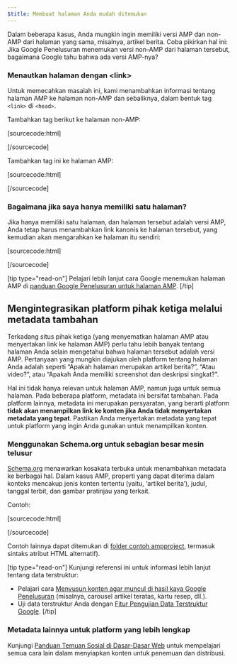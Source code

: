 ```yaml
---
$title: Membuat halaman Anda mudah ditemukan
---
```


Dalam beberapa kasus, Anda mungkin ingin memiliki versi AMP dan non-AMP dari halaman yang sama, misalnya, artikel berita. Coba pikirkan hal ini: Jika Google Penelusuran menemukan versi non-AMP dari halaman tersebut, bagaimana Google tahu bahwa ada versi AMP-nya?

### Menautkan halaman dengan &lt;link&gt;

Untuk memecahkan masalah ini, kami menambahkan informasi tentang halaman AMP ke halaman non-AMP dan sebaliknya, dalam bentuk tag `<link>` di `<head>`.

Tambahkan tag berikut ke halaman non-AMP:

[sourcecode:html]

<link rel="amphtml" href="https://www.example.com/url/to/amp/document.html">
[/sourcecode]

Tambahkan tag ini ke halaman AMP:

[sourcecode:html]

<link rel="canonical" href="https://www.example.com/url/to/full/document.html">
[/sourcecode]

### Bagaimana jika saya hanya memiliki satu halaman?

Jika hanya memiliki satu halaman, dan halaman tersebut adalah versi AMP, Anda tetap harus menambahkan link kanonis ke halaman tersebut, yang kemudian akan mengarahkan ke halaman itu sendiri:

[sourcecode:html]

<link rel="canonical" href="https://www.example.com/url/to/amp/document.html">
[/sourcecode]

[tip type="read-on"]
Pelajari lebih lanjut cara Google menemukan halaman AMP di [panduan Google Penelusuran untuk halaman AMP](https://support.google.com/webmasters/answer/6340290).
[/tip]

## Mengintegrasikan platform pihak ketiga melalui metadata tambahan <a name="integrate-with-third-party-platforms-through-additional-metadata"></a>

Terkadang situs pihak ketiga (yang menyematkan halaman AMP atau menyertakan link ke halaman AMP) perlu tahu lebih banyak tentang halaman Anda selain mengetahui bahwa halaman tersebut adalah versi AMP. Pertanyaan yang mungkin diajukan oleh platform tentang halaman Anda adalah seperti “Apakah halaman merupakan artikel berita?”, “Atau video?”, atau “Apakah Anda memiliki screenshot dan deskripsi singkat?”.

Hal ini tidak hanya relevan untuk halaman AMP, namun juga untuk semua halaman. Pada beberapa platform, metadata ini bersifat tambahan. Pada platform lainnya, metadata ini merupakan persyaratan, yang berarti platform **tidak akan menampilkan link ke konten jika Anda tidak menyertakan metadata yang tepat**. Pastikan Anda menyertakan metadata yang tepat untuk platform yang ingin Anda gunakan untuk menampilkan konten.

### Menggunakan Schema.org untuk sebagian besar mesin telusur

[Schema.org](http://schema.org/) menawarkan kosakata terbuka untuk menambahkan metadata ke berbagai hal. Dalam kasus AMP, properti yang dapat diterima dalam konteks mencakup jenis konten tertentu (yaitu, ‘artikel berita’), judul, tanggal terbit, dan gambar pratinjau yang terkait.

Contoh:

[sourcecode:html]

<script type="application/ld+json">
  {
    "@context": "http://schema.org",
    "@type": "NewsArticle",
    "mainEntityOfPage": "http://cdn.ampproject.org/article-metadata.html",
    "headline": "Lorem Ipsum",
    "datePublished": "1907-05-05T12:02:41Z",
    "dateModified": "1907-05-05T12:02:41Z",
    "description": "The Catiline Orations continue to beguile engineers and designers alike -- but can it stand the test of time?",
    "author": {
      "@type": "Person",
      "name": "Jordan M Adler"
    },
    "publisher": {
      "@type": "Organization",
      "name": "Google",
      "logo": {
        "@type": "ImageObject",
        "url": "http://cdn.ampproject.org/logo.jpg",
        "width": 600,
        "height": 60
      }
    },
    "image": {
      "@type": "ImageObject",
      "url": "http://cdn.ampproject.org/leader.jpg",
      "height": 2000,
      "width": 800
    }
  }
</script>

[/sourcecode]

Contoh lainnya dapat ditemukan di [folder contoh ampproject](https://github.com/ampproject/amphtml/tree/master/examples/metadata-examples), termasuk sintaks atribut HTML alternatif).

[tip type="read-on"] Kunjungi referensi ini untuk informasi lebih lanjut tentang data terstruktur:

- Pelajari cara [Menyusun konten agar muncul di hasil kaya Google Penelusuran](https://developers.google.com/search/docs/guides/mark-up-content) (misalnya, carousel artikel teratas, kartu resep, dll.).
- Uji data terstruktur Anda dengan [Fitur Pengujian Data Terstruktur Google](https://developers.google.com/structured-data/testing-tool/).
  [/tip]

### Metadata lainnya untuk platform yang lebih lengkap

Kunjungi [Panduan Temuan Sosial di Dasar-Dasar Web](https://developers.google.com/web/fundamentals/discovery-and-monetization/social-discovery/) untuk mempelajari semua cara lain dalam menyiapkan konten untuk penemuan dan distribusi.
